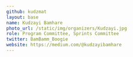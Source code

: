 ```yaml
---
github: kudzmat
layout: base
name: Kudzayi Bamhare
photo_url: /static/img/organizers/Kudzayi.jpg
role: Program Committee, Sprints Committee
twitter: BamBamm_Boogie
website: https://medium.com/@kudzayibamhare 
---
```

